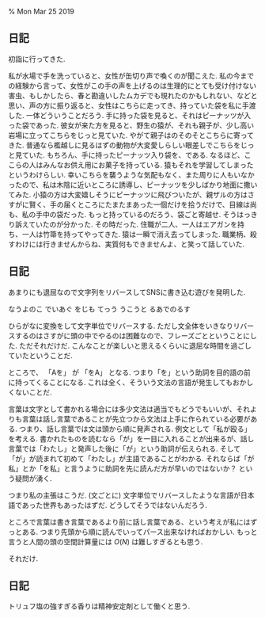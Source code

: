 % Mon Mar 25 2019

## 日記

初詣に行ってきた.

私が水場で手を洗っていると、女性が缶切り声で喚くのが聞こえた.
私の今までの経験から言って、女性がこの手の声を上げるのは生理的にとても受け付けない害虫、もしかしたら、春と勘違いしたムカデでも現れたのかもしれない、などと思い、声の方に振り返ると、女性はこちらに走ってき、持っていた袋を私に手渡した.
一体どういうことだろう.
手に持った袋を見ると、それはピーナッツが入った袋であった.
彼女が来た方を見ると、野生の猿が、それも親子が、少し高い岩場に立ってこちらをじっと見ていた.
やがて親子はのそのそとこちらに寄ってきた.
普通なら檻越しに見るはずの動物が大変愛しらしい眼差しでこちらをじっと見ていた.
もちろん、手に持ったピーナッツ入り袋を、である.
なるほど、ここらの人はみんなお供え用にお菓子を持っている.
猿もそれを学習してしまったというわけらしい.
幸いこちらを襲うような気配もなく、また周りに人もいなかったので、私は木陰に近いところに誘導し、ピーナッツを少しばかり地面に撒いてみた.
小猿の方は大変嬉しそうにピーナッツに飛びついたが、親ザルの方はさすがに賢く、手の届くところにたまたまあった一個だけを拾うだけで、目線は尚も、私の手中の袋だった.
もっと持っているのだろう、袋ごと寄越せ.
そうはっきり訴えていたのが分かった.
その時だった.
住職が二人、一人はエアガンを持ち、一人は竹箒を持ってやってきた.
猿は一瞬で消え去ってしまった.
職業柄、殺すわけには行きませんからね、実質何もできませんよ、と笑って話していた.

## 日記

あまりにも退屈なので文字列をリバースしてSNSに書き込む遊びを発明した.

なうよのこ でいあぐ をじも てっう うこうと るあでのるす

ひらがなに変換をして文字単位でリバースする.
ただし文全体をいきなりリバースするのはさすがに頭の中でやるのは困難なので、フレーズごとということにした.
ただそれだけだ.
こんなことが楽しいと思えるくらいに退屈な時間を過ごしていたということだ.

ところで、
「Aを」
が
「をA」
となる.
つまり「を」という助詞を目的語の前に持ってくることになる.
これは全く、そういう文法の言語が発生してもおかしくないことだ.

言葉は文字として書かれる場合には多少文法は適当でもどうでもいいが、それよりも言葉は話し言葉であることが先立つから文法は上手に作られている必要がある.
つまり、話し言葉では文は頭から順に発声される.
例文として「私が殴る」を考える.
書かれたものを読むなら「が」を一目に入れることが出来るが、話し言葉では「わたし」と発声した後に「が」という助詞が伝えられる.
そして「が」が読まれて初めて「わたし」が主語であることがわかる.
それならば「が私」とか「を私」と言うように助詞を先に読んだ方が早いのではないか？ という疑問が湧く.

つまり私の主張はこうだ.
(文ごとに) 文字単位でリバースしたような言語が日本語であった世界もあったはずだ.
どうしてそうではないんだろう.

ところで言葉は書き言葉であるより前に話し言葉である、という考えが私にはずっとある.
つまり先頭から順に読んでいってパース出来なければおかしい.
もっと言うと人間の頭の空間計算量には $O(N)$ は難しすぎるとも思う.

それだけ.

## 日記

トリュフ塩の強すぎる香りは精神安定剤として働くと思う.

